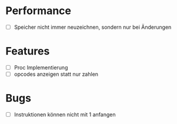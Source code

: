 # Performance
- [ ] Speicher nicht immer neuzeichnen, sondern nur bei Änderungen

# Features
- [ ] Proc Implementierung
- [ ] opcodes anzeigen statt nur zahlen

# Bugs
- [ ] Instruktionen können nicht mit 1 anfangen